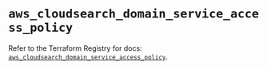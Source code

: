 # `aws_cloudsearch_domain_service_access_policy`

Refer to the Terraform Registry for docs: [`aws_cloudsearch_domain_service_access_policy`](https://registry.terraform.io/providers/hashicorp/aws/5.76.0/docs/resources/cloudsearch_domain_service_access_policy).
